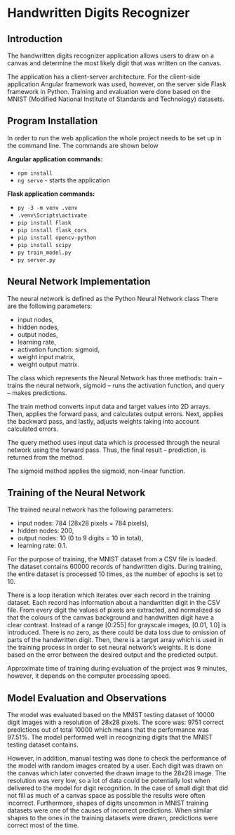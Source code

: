 # Handwritten Digits Recognizer

## Introduction

The handwritten digits recognizer application allows users to draw on a canvas and determine the most likely digit that was written on the canvas.

The application has a client-server architecture. For the client-side application Angular framework was used, however, on the server side Flask framework in Python. Training and evaluation were done based on the MNIST (Modified National Institute of Standards and Technology) datasets.

## Program Installation

In order to run the web application the whole project needs to be set up in the command line. The commands are shown below

**Angular application commands:**

* ```npm install```
* ```ng serve``` - starts the application

**Flask application commands:**

* ```py -3 -m venv .venv```
* ```.venv\Scripts\activate```
* ```pip install Flask```
* ```pip install flask_cors```
* ```pip install opencv-python```
* ```pip install scipy```
* ```py train_model.py ```
* ```py server.py```

## Neural Network Implementation

The neural network is defined as the Python Neural Network class There are the following parameters:

* input nodes,
* hidden nodes,
* output nodes,
* learning rate,
* activation function: sigmoid,
* weight input matrix,
* weight output matrix.

The class which represents the Neural Network has three methods: train – trains the neural network, sigmoid – runs the activation function, and query – makes predictions.

The train method converts input data and target values into 2D arrays. Then, applies the forward pass, and calculates output errors. Next, applies the backward pass, and lastly, adjusts weights taking into account calculated errors.

The query method uses input data which is processed through the neural network using the forward pass. Thus, the final result – prediction, is returned from the method.

The sigmoid method applies the sigmoid, non-linear function.

## Training of the Neural Network

The trained neural network has the following parameters:

* input nodes: 784 (28x28 pixels = 784 pixels),
* hidden nodes: 200,
* output nodes: 10 (0 to 9 digits = 10 in total),
* learning rate: 0.1.

For the purpose of training, the MNIST dataset from a CSV file is loaded. The dataset contains 60000 records of handwritten digits. During training, the entire dataset is processed 10 times, as the number of epochs is set to 10.

There is a loop iteration which iterates over each record in the training dataset. Each record has information about a handwritten digit in the CSV file. From every digit the  values of pixels are extracted, and normalized so that the colours of the canvas 
background and handwritten digit have a clear contrast. Instead of a range [0:255] for grayscale images, [0.01, 1.0] is introduced. There is no zero, as there could be data loss due to omission of parts of the handwritten digit. Then, there is a target array which is used in the training process in order to set neural network’s weights. It is done based on the error between the desired output and the predicted output.

Approximate time of training during evaluation of the project was 9 minutes, however, it depends on the computer processing speed.

## Model Evaluation and Observations

The model was evaluated based on the MNIST testing dataset of 10000 digit images with a resolution of 28x28 pixels. The score was: 9751 correct predictions out of total 10000 which means that the performance was 97.51%. The model performed well in recognizing digits that the MNIST testing dataset contains.

However, in addition, manual testing was done to check the performance of the model with random images created by a user. Each digit was drawn on the canvas which later converted the drawn image to the 28x28 image. The resolution was very low, so a lot of data could be potentially lost when delivered to the model for digit recognition. In the case of small digit that did not fill as much of a canvas space as possible the results were 
often incorrect. Furthermore, shapes of digits uncommon in MNIST training datasets were one of the causes of incorrect predictions. When similar shapes to the ones in the training datasets were drawn, predictions were correct most of the time.




